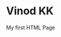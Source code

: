 <!DOCTYPE html>

<html lang="en" xmlns="http://www.w3.org/1999/xhtml">
<head>
    <meta charset="utf-8" />
    <title></title>
</head>
<body>
    <h1>Vinod KK </h1>
    <p>My first HTML Page</p>

</body>
</html>
